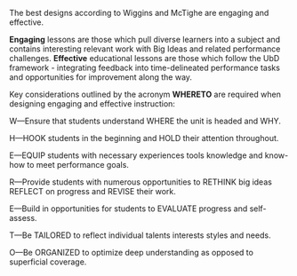 The best designs according to Wiggins and McTighe are engaging and effective. 

**Engaging** lessons are those which pull diverse learners into a subject and contains interesting relevant work with Big Ideas and related performance challenges. **Effective** educational lessons are those which follow the UbD framework - integrating feedback into time-delineated performance tasks and opportunities for improvement along the way.

Key considerations outlined by the acronym **WHERETO** are required when designing engaging and effective instruction:</p>  <p>W—Ensure that students understand WHERE the unit is headed and WHY. </p>  <p>H—HOOK students in the beginning and HOLD their attention throughout. </p>  <p>E—EQUIP students with necessary experiences tools knowledge and know-how to meet performance goals. </p>  <p>R—Provide students with numerous opportunities to RETHINK big ideas REFLECT on progress and REVISE their work. </p>  <p>E—Build in opportunities for students to EVALUATE progress and self-assess. </p>  <p>T—Be TAILORED to reflect individual talents interests styles and needs. </p>  <p>O—Be ORGANIZED to optimize deep understanding as opposed to superficial coverage.